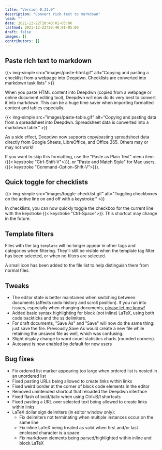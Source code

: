 ```yaml
---
title: "Version 0.31.0"
description: "Convert rich text to markdown"
lead: ""
date: 2021-12-22T20:40:01-05:00
lastmod: 2021-12-22T20:40:01-05:00
draft: false
images: []
contributors: []
---
```


## Paste rich text to markdown

{{< img-simple src="images/paste-html.gif" alt="Copying and pasting a checklist from a webpage into Deepdwn. Checklists are converted into markdown task lists" >}}

When you paste HTML content into Deepdwn (copied from a webpage or online document editing tool), Deepdwn will now do its very best to convert it into markdown. This can be a huge time saver when importing formatted content and tables especially.

{{< img-simple src="images/paste-table.gif" alt="Copying and pasting data from a spreadsheet into Deepdwn. Spreadsheet data is converted into a markdown table." >}}

As a side effect, Deepdwn now supports copy/pasting spreadsheet data directly from Google Sheets, LibreOffice, and Office 365. Others may or may not work!

If you want to skip this formatting, use the "Paste as Plain Text" menu item ({{< keystroke "Ctrl-Shift-V">}}), or "Paste and Match Style" for Mac users, ({{< keystroke "Command-Option-Shift-V">}}).

## Quick toggle for checklists

{{< img-simple src="images/toggle-checklist.gif" alt="Toggling checkboxes on the active line on and off with a keystroke." >}}

In checklists, you can now quickly toggle the checkbox for the current line with the keystroke {{< keystroke "Ctrl-Space">}}. This shortcut may change in the future.

## Template filters

Files with the tag `template` will no longer appear in other tags and categories when filtering. They'll still be visible when the template tag filter has been selected, or when no filters are selected.

A small icon has been added to the file list to help distinguish them from normal files.

## Tweaks

* The editor state is better maintained when switching between documents (affects undo history  and scroll position). If you run into issues, especially when changing documents, [please let me know!](https://itch.io/board/1147311/support)
* Added basic syntax highlighting for block (not inline) LaTeX, using both code backticks and the `$$` delimiters.
* For draft documents, "Save As" and "Save" will now do the same thing: just save the file. Previously,Save As would create a new file while retaining the unsaved file as well, which was confusing.
* Slight display change to word count statistics charts (rounded corners).
* Autosave is now enabled by default for new users

## Bug fixes

* Fix ordered list marker appearing too large when ordered list is nested in an unordered list
* Fixed pasting URLs being allowed to create links within links
* Fixed weird border at the corner of block code elements in the editor
* Removed unintended shortcut that reloaded the Deepdwn interface
* Fixed flash of bold/italic when using Ctrl+B/I shortcuts
* Fixed pasting a URL over selected text being allowed to create links within links
* LaTeX dollar sign delimiters (in editor window only):
  * Fix delimiters not terminating when multiple instances occur on the same line
  * Fix inline LaTeX being treated as valid when first and/or last enclosed character is a space
  * Fix markdown elements being parsed/highlighted within inline and block LaTeX